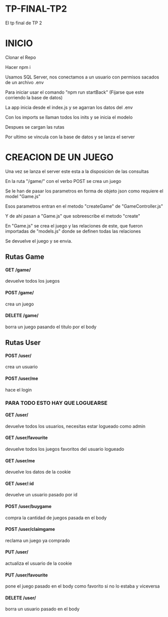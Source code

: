 # TP-FINAL-TP2

El tp final de TP 2

# INICIO 

Clonar el Repo

Hacer npm i

Usamos SQL Server, nos conectamos a un usuario con permisos sacados de un archivo .env

Para iniciar usar el comando "npm run startBack" (Fijarse que este corriendo la base de datos)

La app inicia desde el index.js y se agarran los datos del .env

Con los imports se llaman todos los inits y se inicia el modelo

Despues se cargan las rutas

Por ultimo se vincula con la base de datos y se lanza el server

# CREACION DE UN JUEGO

Una vez se lanza el server este esta a la disposicion de las consultas

En la ruta "/game/" con el verbo POST se crea un juego

Se le han de pasar los parametros en forma de objeto json como requiere el model "Game.js"

Esos parametros entran en el metodo "createGame" de "GameController.js"

Y de ahí pasan a "Game.js" que sobreescribe el metodo "create"

En "Game.js" se crea el juego y las relaciones de este, que fueron importadas de "models.js" donde se definen todas las relaciones

Se devuelve el juego y se envia.

## Rutas Game

#### GET /game/
devuelve todos los juegos

#### POST /game/
crea un juego

#### DELETE /game/
borra un juego pasando el titulo por el body


## Rutas User

#### POST /user/
crea un usuario

#### POST /user/me
hace el login


### PARA TODO ESTO HAY QUE LOGUEARSE 

#### GET /user/
devuelve todos los usuarios, necesitas estar logueado como admin

#### GET /user/favourite
devuelve todos los juegos favoritos del usuario logueado

#### GET /user/me
devuelve los datos de la cookie

#### GET /user/:id
devuelve un usuario pasado por id


#### POST /user/buygame
compra la cantidad de juegos pasada en el body

#### POST /user/claimgame
reclama un juego ya comprado


#### PUT /user/
actualiza el usuario de la cookie

#### PUT /user/favourite
pone el juego pasado en el body como favorito si no lo estaba y viceversa


#### DELETE /user/
borra un usuario pasado en el body